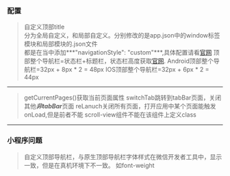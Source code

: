 ### 配置
>自定义顶部title  
>分为全局自定义，和局部自定义。分别修改的是app.json中的window标签模块和局部模块的.json文件  
>都是在当中添加***"navigationStyle": "custom"***,具体配置请看[官网](https://developers.weixin.qq.com/miniprogram/dev/reference/configuration/page.html)
>顶部整个导航栏=状态栏+标题栏，状态栏高度获取[官网](https://developers.weixin.qq.com/miniprogram/dev/api/base/system/system-info/wx.getSystemInfo.html). 
>Android顶部整个导航栏=32px + 8px * 2 = 48px
>IOS顶部整个导航栏=32px + 6px * 2 = 44px
***
>getCurrentPages()获取当前页面属性
>switchTab跳转到tabBar页面，关闭其他***非tabBar***页面 reLanuch关闭所有页面，打开应用中某个页面能触发onLoad,但是前者不能
>scroll-view组件不能在该组件上定义class
***
### 小程序问题
>自定义顶部导航栏，与原生顶部导航栏字体样式在微信开发者工具中，显示一致，但是在真机环境下不一致。
> 如font-weight